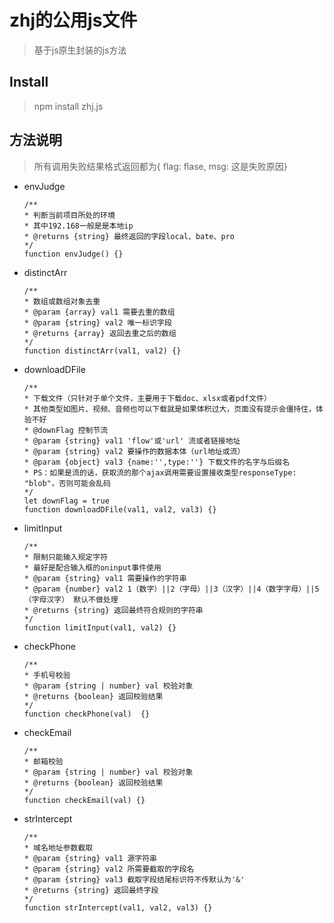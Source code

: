 # zhj的公用js文件

> 基于js原生封装的js方法

## Install
> npm install zhj.js

## 方法说明
> 所有调用失败结果格式返回都为{ flag: flase, msg: 这是失败原因}
* envJudge
	```
	/**
	* 判断当前项目所处的环境
	* 其中192.168一般是是本地ip
	* @returns {string} 最终返回的字段local、bate、pro
	*/
	function envJudge() {}
	```
* distinctArr
	```
	/**
	* 数组或数组对象去重
	* @param {array} val1 需要去重的数组
	* @param {string} val2 唯一标识字段
	* @returns {array} 返回去重之后的数组
	*/
	function distinctArr(val1, val2) {}
	```
* downloadDFile
	```
	/**
	* 下载文件（只针对于单个文件，主要用于下载doc、xlsx或者pdf文件）
	* 其他类型如图片、视频、音频也可以下载就是如果体积过大，页面没有提示会僵持住，体验不好
	* @downFlag 控制节流
	* @param {string} val1 'flow'或'url' 流或者链接地址
	* @param {string} val2 要操作的数据本体（url地址或流）
	* @param {object} val3 {name:'',type:''} 下载文件的名字与后缀名
	* PS：如果是流的话，获取流的那个ajax调用需要设置接收类型responseType: "blob"，否则可能会乱码
	*/
	let downFlag = true
	function downloadDFile(val1, val2, val3) {}
	```
* limitInput
	```
	/**
	* 限制只能输入规定字符
	* 最好是配合输入框的oninput事件使用
	* @param {string} val1 需要操作的字符串
	* @param {number} val2 1（数字）||2（字母）||3（汉字）||4（数字字母）||5（字母汉字） 默认不做处理
	* @returns {string} 返回最终符合规则的字符串
	*/
	function limitInput(val1, val2) {}
	```
* checkPhone
	```
	/**
	* 手机号校验
	* @param {string | number} val 校验对象
	* @returns {boolean} 返回校验结果
	*/
	function checkPhone(val)  {}
	```
* checkEmail
	```
	/**
	* 邮箱校验
	* @param {string | number} val 校验对象
	* @returns {boolean} 返回校验结果
	*/
	function checkEmail(val) {}
	```
* strIntercept
	```
	/**
	* 域名地址参数截取
	* @param {string} val1 源字符串
	* @param {string} val2 所需要截取的字段名
	* @param {string} val3 截取字段结尾标识符不传默认为'&'
	* @returns {string} 返回最终字段
	*/
	function strIntercept(val1, val2, val3) {}
	```
